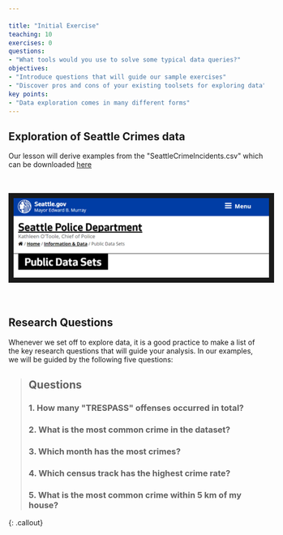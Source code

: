 ```yaml
---

title: "Initial Exercise"
teaching: 10
exercises: 0
questions:
- "What tools would you use to solve some typical data queries?"
objectives:
- "Introduce questions that will guide our sample exercises"
- "Discover pros and cons of your existing toolsets for exploring data"
key points:
- "Data exploration comes in many different forms"
---
```


## Exploration of Seattle Crimes data

Our lesson will derive examples from the "SeattleCrimeIncidents.csv" which can be downloaded [here](http://www.seattle.gov/seattle-police-department/crime-data/spd-data-sets)

<br><br>
<img src="../assets/img/databaseIntro/crimesSeattle.png" width = "600" border = "10">
<br><br><br>

## Research Questions

Whenever we set off to explore data, it is a good practice to make a list of the key research questions that will guide your analysis. In our examples, we will be guided by the following five questions:

> ## Questions
> ### 1. How many "TRESPASS" offenses occurred in total?
> ### 2. What is the most common crime in the dataset?
> ### 3. Which month has the most crimes?
> ### 4. Which census track has the highest crime rate?
> ### 5. What is the most common crime within 5 km of my house?
{: .callout}
